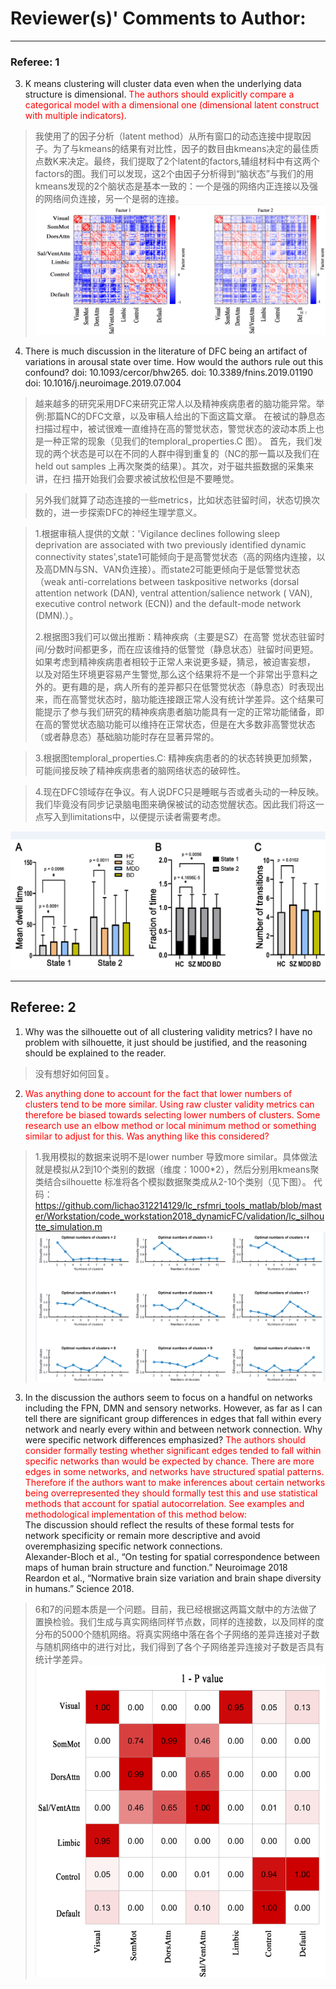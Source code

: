 # Reviewer(s)' Comments to Author:   
***
### Referee: 1     
3. K means clustering will cluster data even when the underlying data structure is dimensional. <font color=red> The authors should explicitly compare a categorical model with a dimensional one (dimensional latent construct with multiple indicators).</font>  

>我使用了的因子分析（latent method）从所有窗口的动态连接中提取因子。为了与kmeans的结果有对比性，因子的数目由kmeans决定的最佳质点数K来决定。最终，我们提取了2个latent的factors,辅组材料中有这两个factors的图。我们可以发现，这2个由因子分析得到“脑状态”与我们的用kmeans发现的2个脑状态是基本一致的：一个是强的网络内正连接以及强的网络间负连接，另一个是弱的连接。
![Figure 2](./factors.png)

4. There is much discussion in the literature of DFC being an artifact of variations in arousal state over time.  How would the authors rule out this confound? 
doi: 10.1093/cercor/bhw265. 
doi: 10.3389/fnins.2019.01190 
doi: 10.1016/j.neuroimage.2019.07.004  

>越来越多的研究采用DFC来研究正常人以及精神疾病患者的脑功能异常。举例:那篇NC的DFC文章，以及审稿人给出的下面这篇文章。 
>在被试的静息态扫描过程中，被试很难一直维持在高的警觉状态，警觉状态的波动本质上也是一种正常的现象（见我们的temploral_properties.C
>图）。
>首先，我们发现的两个状态是可以在不同的人群中得到重复的（NC的那一篇以及我们在held out samples 上再次聚类的结果）。其次，对于磁共振数据的采集来讲，在扫
>描开始我们会要求被试放松但是不要睡觉。   
  
>另外我们就算了动态连接的一些metrics，比如状态驻留时间，状态切换次数的，进一步探索DFC的神经生理学意义。     

>1.根据审稿人提供的文献：'Vigilance declines following sleep deprivation are associated with two previously identified dynamic
>connectivity states',state1可能倾向于是高警觉状态（高的网络内连接，以及高DMN与SN、VAN负连接）。而state2可能更倾向于是低警觉状态（weak 
>anti-correlations between taskpositive networks (dorsal attention network (DAN), ventral attention/salience network (
>VAN), executive control network (ECN)) and the default-mode network (DMN).）。
>
>2.根据图3我们可以做出推断：精神疾病（主要是SZ）在高警
>觉状态驻留时间/分数时间都更多，而在应该维持的低警觉（静息状态）驻留时间更短。如果考虑到精神疾病患者相较于正常人来说更多疑，猜忌，被迫害妄想，
>以及对陌生环境更容易产生警觉,那么这个结果将不是一个非常出乎意料之外的。更有趣的是，病人所有的差异都只在低警觉状态（静息态）时表现出来，而在高警觉状态时，脑功能连接跟正常人没有统计学差异。这个结果可能提示了参与我们研究的精神疾病患者脑功能具有一定的正常功能储备，即在高的警觉状态脑功能可以维持在正常状态，但是在大多数非高警觉状态（或者静息态）基础脑功能时存在显著异常的。  

>3.根据图temploral_properties.C: 精神疾病患者的的状态转换更加频繁，可能间接反映了精神疾病患者的脑网络状态的破碎性。
  
>4.现在DFC领域存在争议。有人说DFC只是睡眠与否或者头动的一种反映。我们毕竟没有同步记录脑电图来确保被试的动态觉醒状态。因此我们将这一点写入到limitations中，以便提示读者需要考虑。  
  
![Figure 3](./dfc_metrics.png)  

***
## Referee: 2 

1.  Why was the silhouette out of all clustering validity metrics? I have no problem with silhouette, it just should be justified, and the reasoning should be explained to the reader. 
>没有想好如何回复。

2.  <font color=red> Was anything done to account for the fact that lower numbers of clusters tend to be more similar. Using raw cluster validity metrics can therefore be biased towards selecting lower numbers of clusters. Some research use an elbow method or local minimum method or something similar to adjust for this. Was anything like this considered? </font>     
>1.我用模拟的数据来说明不是lower number 导致more similar。具体做法就是模拟从2到10个类别的数据（维度：1000*2），然后分别用kmeans聚类结合silhouette 标准将各个模拟数据聚类成从2-10个类别（见下图）。
>代码：https://github.com/lichao312214129/lc_rsfmri_tools_matlab/blob/master/Workstation/code_workstation2018_dynamicFC/validation/lc_silhoutte_simulation.m
![Figure 7](./simutated.png)

3. In the discussion the authors seem to focus on a handful on networks including the FPN, DMN and sensory networks. However, as far as I can tell there are significant group differences in edges that fall within every network and nearly every within and between network connection. Why were specific network differences emphasized? <font color=red> The authors should consider formally testing whether significant edges tended to fall within specific networks than would be expected by chance. There are more edges in some networks, and networks have structured spatial patterns. Therefore if the authors want to make inferences about certain networks being overrepresented they should formally test this and use statistical methods that account for spatial autocorrelation. See examples and methodological implementation of this method below: </font>  
The discussion should reflect the results of these formal tests for network specificity or remain more descriptive and avoid overemphasizing specific network connections.  
Alexander-Bloch et al., “On testing for spatial correspondence between maps of human brain structure and function.”  Neuroimage 2018   
Reardon et al., “Normative brain size variation and brain shape diversity in humans.” Science 2018.    
>6和7的问题本质是一个问题。目前，我已经根据这两篇文献中的方法做了置换检验。我们生成与真实网络同样节点数，同样的连接数，以及同样的度分布的5000个随机网络。将真实网络中落在各个子网络的差异连接对子数与随机网络中的进行对比，我们得到了各个子网络差异连接对子数是否具有统计学差异。
![Figure 8](./perm.png)